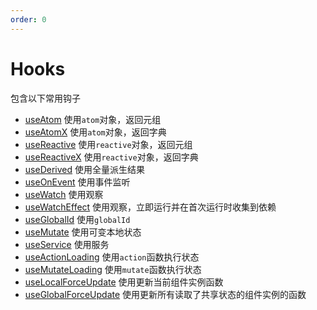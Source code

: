 ```yaml
---
order: 0
---
```


# Hooks

包含以下常用钩子

- [useAtom](/api/hooks/use-atom) 使用`atom`对象，返回元组
- [useAtomX](/api/hooks/use-atomx) 使用`atom`对象，返回字典
- [useReactive](/api/hooks/use-reactive) 使用`reactive`对象，返回元组
- [useReactiveX](/api/hooks/use-reactive-x) 使用`reactive`对象，返回字典
- [useDerived](/api/hooks/use-derived) 使用全量派生结果
- [useOnEvent](/api/hooks/use-on-event) 使用事件监听
- [useWatch](/api/hooks/use-watch) 使用观察
- [useWatchEffect](/api/hooks/use-watch-effect) 使用观察，立即运行并在首次运行时收集到依赖
- [useGlobalId](/api/hooks/use-global-id) 使用`globalId`
- [useMutate](/api/hooks/use-mutate) 使用可变本地状态
- [useService](/api/hooks/use-service) 使用服务
- [useActionLoading](/api/hooks/use-action-loading) 使用`action`函数执行状态
- [useMutateLoading](/api/hooks/use-mutate-loading) 使用`mutate`函数执行状态
- [useLocalForceUpdate](/api/hooks/use-local-force-update) 使用更新当前组件实例函数
- [useGlobalForceUpdate](/api/hooks/use-global-force-update) 使用更新所有读取了共享状态的组件实例的函数
